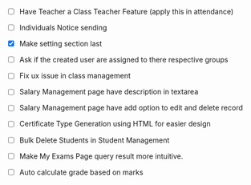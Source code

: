 - [ ] Have Teacher a Class Teacher Feature (apply this in attendance)
- [ ] Individuals Notice sending
- [x] Make setting section last
- [ ] Ask if the created user are assigned to there respective groups
- [ ] Fix ux issue in class management
- [ ] Salary Management page have description in textarea
- [ ] Salary Management page have add option to edit and delete record
- [ ] Certificate Type Generation using HTML for easier design
- [ ] Bulk Delete Students in Student Management
- [ ] Make My Exams Page query result more intuitive.

- [ ] Auto calculate grade based on marks
